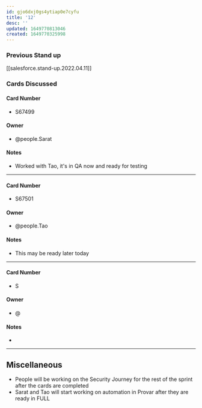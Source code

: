 ```yaml
---
id: gjo6dxj0gs4ytiap0e7cyfu
title: '12'
desc: ''
updated: 1649770813046
created: 1649770325998
---
```


### Previous Stand up
[[salesforce.stand-up.2022.04.11]]

### Cards Discussed
#### Card Number
- S67499
#### Owner
- @people.Sarat 
#### Notes
- Worked with Tao, it's in QA now and ready for testing 
---
#### Card Number
- S67501
#### Owner
- @people.Tao 
#### Notes
- This may be ready later today 
---
#### Card Number
- S
#### Owner
- @ 
#### Notes
- 

---
## Miscellaneous
- People will be working on the Security Journey for the rest of the sprint after the cards are completed
- Sarat and Tao will start working on automation in Provar after they are ready in FULL  
